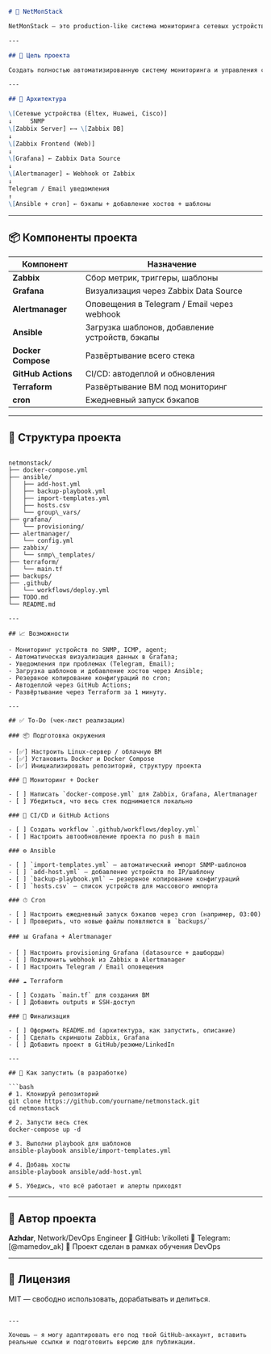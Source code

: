 ```markdown
# 🚀 NetMonStack

NetMonStack — это production-like система мониторинга сетевых устройств с автоматическим сбором метрик, визуализацией, алертами, резервным копированием конфигураций и CI/CD-деплоем. Проект построен на стеке Zabbix + Grafana + Alertmanager + Ansible + Terraform + Docker Compose.

---

## 📌 Цель проекта

Создать полностью автоматизированную систему мониторинга и управления сетевой инфраструктурой, демонстрирующую навыки DevOps, сетевого инжиниринга и SRE-подхода.

---

## 🧱 Архитектура

\[Сетевые устройства (Eltex, Huawei, Cisco)]
↓     SNMP
\[Zabbix Server] ←→ \[Zabbix DB]
↓
\[Zabbix Frontend (Web)]
↓
\[Grafana] ← Zabbix Data Source
↓
\[Alertmanager] ← Webhook от Zabbix
↓
Telegram / Email уведомления
↑
\[Ansible + cron] ← бэкапы + добавление хостов + шаблоны

```

---

## 📦 Компоненты проекта

| Компонент        | Назначение                                      |
|------------------|-------------------------------------------------|
| **Zabbix**        | Сбор метрик, триггеры, шаблоны                 |
| **Grafana**       | Визуализация через Zabbix Data Source          |
| **Alertmanager**  | Оповещения в Telegram / Email через webhook    |
| **Ansible**       | Загрузка шаблонов, добавление устройств, бэкапы|
| **Docker Compose**| Развёртывание всего стека                      |
| **GitHub Actions**| CI/CD: автодеплой и обновления                 |
| **Terraform**     | Развёртывание ВМ под мониторинг                |
| **cron**          | Ежедневный запуск бэкапов                      |

---

## 📁 Структура проекта

```

netmonstack/
├── docker-compose.yml
├── ansible/
│   ├── add-host.yml
│   ├── backup-playbook.yml
│   ├── import-templates.yml
│   ├── hosts.csv
│   └── group\_vars/
├── grafana/
│   └── provisioning/
├── alertmanager/
│   └── config.yml
├── zabbix/
│   └── snmp\_templates/
├── terraform/
│   └── main.tf
├── backups/
├── .github/
│   └── workflows/deploy.yml
├── TODO.md
└── README.md

---

## 📈 Возможности

- Мониторинг устройств по SNMP, ICMP, agent;
- Автоматическая визуализация данных в Grafana;
- Уведомления при проблемах (Telegram, Email);
- Загрузка шаблонов и добавление хостов через Ansible;
- Резервное копирование конфигураций по cron;
- Автодеплой через GitHub Actions;
- Развёртывание через Terraform за 1 минуту.

---

## ✅ To-Do (чек-лист реализации)

### 📦 Подготовка окружения

- [✅] Настроить Linux-сервер / облачную ВМ
- [✅] Установить Docker и Docker Compose
- [✅] Инициализировать репозиторий, структуру проекта

### 🐳 Мониторинг + Docker

- [ ] Написать `docker-compose.yml` для Zabbix, Grafana, Alertmanager
- [ ] Убедиться, что весь стек поднимается локально

### 🚀 CI/CD и GitHub Actions

- [ ] Создать workflow `.github/workflows/deploy.yml`
- [ ] Настроить автообновление проекта по push в main

### ⚙️ Ansible

- [ ] `import-templates.yml` — автоматический импорт SNMP-шаблонов
- [ ] `add-host.yml` — добавление устройств по IP/шаблону
- [ ] `backup-playbook.yml` — резервное копирование конфигураций
- [ ] `hosts.csv` — список устройств для массового импорта

### ⏱ Cron

- [ ] Настроить ежедневный запуск бэкапов через cron (например, 03:00)
- [ ] Проверить, что новые файлы появляются в `backups/`

### 📊 Grafana + Alertmanager

- [ ] Настроить provisioning Grafana (datasource + дашборды)
- [ ] Подключить webhook из Zabbix в Alertmanager
- [ ] Настроить Telegram / Email оповещения

### ☁️ Terraform

- [ ] Создать `main.tf` для создания ВМ
- [ ] Добавить outputs и SSH-доступ

### 🧼 Финализация

- [ ] Оформить README.md (архитектура, как запустить, описание)
- [ ] Сделать скриншоты Zabbix, Grafana
- [ ] Добавить проект в GitHub/резюме/LinkedIn

---

## 🔧 Как запустить (в разработке)

```bash
# 1. Клонируй репозиторий
git clone https://github.com/yourname/netmonstack.git
cd netmonstack

# 2. Запусти весь стек
docker-compose up -d

# 3. Выполни playbook для шаблонов
ansible-playbook ansible/import-templates.yml

# 4. Добавь хосты
ansible-playbook ansible/add-host.yml

# 5. Убедись, что всё работает и алерты приходят
````

---

## 🧠 Автор проекта

**Azhdar**, Network/DevOps Engineer
📍 GitHub: \rikolleti
🔗 Telegram: \[@mamedov_ak]
🎯 Проект сделан в рамках обучения DevOps

---

## 📄 Лицензия

MIT — свободно использовать, дорабатывать и делиться.

```

---

Хочешь — я могу адаптировать его под твой GitHub-аккаунт, вставить реальные ссылки и подготовить версию для публикации.
```
